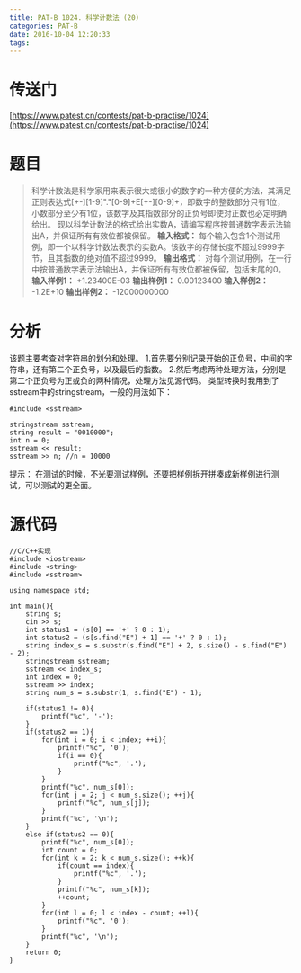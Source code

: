 ```yaml
---
title: PAT-B 1024. 科学计数法 (20)
categories: PAT-B
date: 2016-10-04 12:20:33
tags:
---
```

# 传送门
[https://www.patest.cn/contests/pat-b-practise/1024](https://www.patest.cn/contests/pat-b-practise/1024)
<!--more-->
# 题目
> 科学计数法是科学家用来表示很大或很小的数字的一种方便的方法，其满足正则表达式[+-][1-9]"."[0-9]+E[+-][0-9]+，即数字的整数部分只有1位，小数部分至少有1位，该数字及其指数部分的正负号即使对正数也必定明确给出。
现以科学计数法的格式给出实数A，请编写程序按普通数字表示法输出A，并保证所有有效位都被保留。
**输入格式：**
每个输入包含1个测试用例，即一个以科学计数法表示的实数A。该数字的存储长度不超过9999字节，且其指数的绝对值不超过9999。
**输出格式：**
对每个测试用例，在一行中按普通数字表示法输出A，并保证所有有效位都被保留，包括末尾的0。
**输入样例1：**
+1.23400E-03
**输出样例1：**
0.00123400
**输入样例2：**
-1.2E+10
**输出样例2：**
-12000000000

# 分析
该题主要考查对字符串的划分和处理。
1.首先要分别记录开始的正负号，中间的字符串，还有第二个正负号，以及最后的指数。
2.然后考虑两种处理方法，分别是第二个正负号为正或负的两种情况，处理方法见源代码。
类型转换时我用到了sstream中的stringstream，一般的用法如下：

	#include <sstream>

	stringstream sstream;
	string result = "0010000";
	int n = 0;
	sstream << result;
	sstream >> n; //n = 10000


提示：
在测试的时候，不光要测试样例，还要把样例拆开拼凑成新样例进行测试，可以测试的更全面。
# 源代码

	//C/C++实现
	#include <iostream>
	#include <string>
	#include <sstream>

	using namespace std;

	int main(){
		string s;
		cin >> s;
		int status1 = (s[0] == '+' ? 0 : 1);
		int status2 = (s[s.find("E") + 1] == '+' ? 0 : 1);
		string index_s = s.substr(s.find("E") + 2, s.size() - s.find("E") - 2);
		stringstream sstream;
		sstream << index_s;
		int index = 0;
		sstream >> index;
		string num_s = s.substr(1, s.find("E") - 1);
		
		if(status1 != 0){
			printf("%c", '-');
		}
		if(status2 == 1){
			for(int i = 0; i < index; ++i){
				printf("%c", '0');
				if(i == 0){
					printf("%c", '.');
				}
			}
			printf("%c", num_s[0]);
			for(int j = 2; j < num_s.size(); ++j){
				printf("%c", num_s[j]);
			}
			printf("%c", '\n');
		}
		else if(status2 == 0){
			printf("%c", num_s[0]);
			int count = 0;
			for(int k = 2; k < num_s.size(); ++k){
				if(count == index){
					printf("%c", '.');
				}
				printf("%c", num_s[k]);
				++count;
			}
			for(int l = 0; l < index - count; ++l){
				printf("%c", '0');
			}
			printf("%c", '\n');
		}
		return 0;
	}
